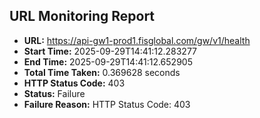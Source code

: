 ## URL Monitoring Report

- **URL:** https://api-gw1-prod1.fisglobal.com/gw/v1/health
- **Start Time:** 2025-09-29T14:41:12.283277
- **End Time:** 2025-09-29T14:41:12.652905
- **Total Time Taken:** 0.369628 seconds
- **HTTP Status Code:** 403
- **Status:** Failure
- **Failure Reason:** HTTP Status Code: 403
